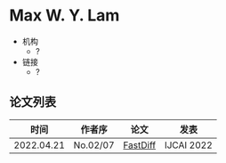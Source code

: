 # Max W. Y. Lam

- 机构
  - ?
- 链接
  - ?

## 论文列表

| 时间 | 作者序 | 论文 | 发表 |
|:-:|:-:|---|---|
| 2022.04.21 | No.02/07 | [FastDiff](../Models/Diffusion/2022.04.21_FastDiff.md) | IJCAI 2022 |